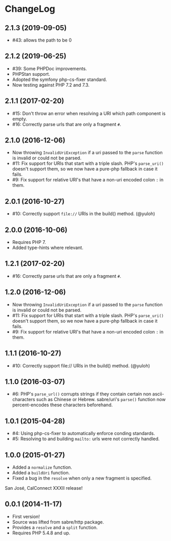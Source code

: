 ChangeLog
=========

2.1.3 (2019-09-05)
------------------

* #43: allows the path to be 0

2.1.2 (2019-06-25)
------------------

* #39: Some PHPDoc improvements.
* PHPStan support.
* Adopted the symfony php-cs-fixer standard.
* Now testing against PHP 7.2 and 7.3.


2.1.1 (2017-02-20)
------------------

* #15: Don't throw an error when resolving a URI which path component is
  empty.
* #16: Correctly parse urls that are only a fragment `#`.


2.1.0 (2016-12-06)
------------------

* Now throwing `InvalidUriException` if a uri passed to the `parse` function
  is invalid or could not be parsed.
* #11: Fix support for URIs that start with a triple slash. PHP's `parse_uri()`
  doesn't support them, so we now have a pure-php fallback in case it fails.
* #9: Fix support for relative URI's that have a non-uri encoded colon `:` in
  them.


2.0.1 (2016-10-27)
------------------

* #10: Correctly support `file://` URIs in the build() method. (@yuloh)


2.0.0 (2016-10-06)
-----------------

* Requires PHP 7.
* Added type-hints where relevant.


1.2.1 (2017-02-20)
------------------

* #16: Correctly parse urls that are only a fragment `#`.


1.2.0 (2016-12-06)
------------------

* Now throwing `InvalidUriException` if a uri passed to the `parse` function
  is invalid or could not be parsed.
* #11: Fix support for URIs that start with a triple slash. PHP's `parse_uri()`
  doesn't support them, so we now have a pure-php fallback in case it fails.
* #9: Fix support for relative URI's that have a non-uri encoded colon `:` in
  them.


1.1.1 (2016-10-27)
------------------

* #10: Correctly support file:// URIs in the build() method. (@yuloh)


1.1.0 (2016-03-07)
------------------

* #6: PHP's `parse_url()` corrupts strings if they contain certain
  non ascii-characters such as Chinese or Hebrew. sabre/uri's `parse()`
  function now percent-encodes these characters beforehand.


1.0.1 (2015-04-28)
------------------

* #4: Using php-cs-fixer to automatically enforce conding standards.
* #5: Resolving to and building `mailto:` urls were not correctly handled.


1.0.0 (2015-01-27)
------------------

* Added a `normalize` function.
* Added a `buildUri` function.
* Fixed a bug in the `resolve` when only a new fragment is specified.

San José, CalConnect XXXII release!

0.0.1 (2014-11-17)
------------------

* First version!
* Source was lifted from sabre/http package.
* Provides a `resolve` and a `split` function.
* Requires PHP 5.4.8 and up.
